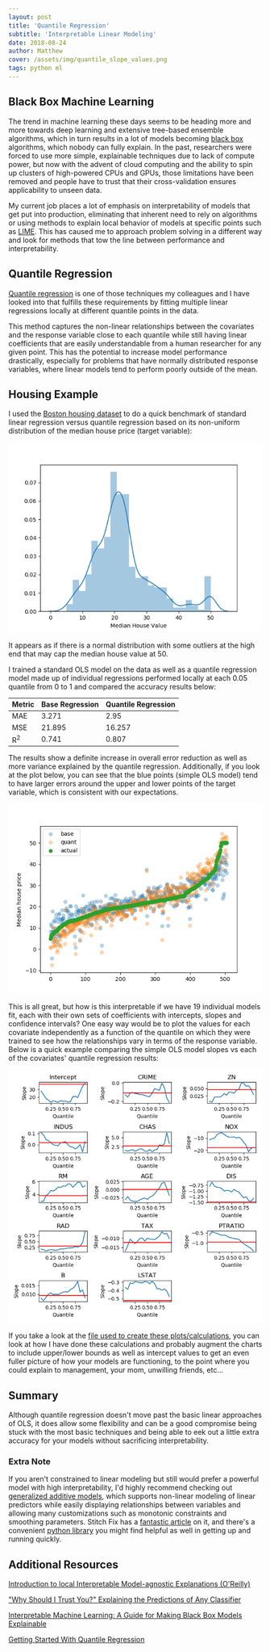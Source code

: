 ```yaml
---
layout: post
title: 'Quantile Regression'
subtitle: 'Interpretable Linear Modeling'
date: 2018-08-24
author: Matthew
cover: /assets/img/quantile_slope_values.png
tags: python ml
---
```


## Black Box Machine Learning

The trend in machine learning these days seems to be heading more and more towards deep learning and extensive tree-based ensemble algorithms, which in turn results in a lot of models becoming [black box](https://en.wikipedia.org/wiki/Black_box) algorithms, which nobody can fully explain. In the past, researchers were forced to use more simple, explainable techniques due to lack of compute power, but now with the advent of cloud computing and the ability to spin up clusters of high-powered CPUs and GPUs, those limitations have been removed and people have to trust that their cross-validation ensures applicability to unseen data.

My current job places a lot of emphasis on interpretability of models that get put into production, eliminating that inherent need to rely on algorithms or using methods to explain local behavior of models at specific points such as [LIME](https://arxiv.org/pdf/1602.04938.pdf). This has caused me to approach problem solving in a different way and look for methods that tow the line between performance and interpretability.

## Quantile Regression

[Quantile regression](https://en.wikipedia.org/wiki/Quantile_regression) is one of those techniques my colleagues and I have looked into that fulfills these requirements by fitting multiple linear regressions locally at different quantile points in the data.

This method captures the non-linear relationships between the covariates and the response variable close to each quantile while still having linear coefficients that are easily understandable from a human researcher for any given point. This has the potential to increase model performance drastically, especially for problems that have normally distributed response variables, where linear models tend to perform poorly outside of the mean.

## Housing Example

I used the [Boston housing dataset](https://www.kaggle.com/c/boston-housing) to do a quick benchmark of standard linear regression versus quantile regression based on its non-uniform distribution of the median house price (target variable):

![](/assets/img/quantile_target_distribution.png)

It appears as if there is a normal distribution with some outliers at the high end that may cap the median house value at 50.

I trained a standard OLS model on the data as well as a quantile regression model made up of individual regressions performed locally at each 0.05 quantile from 0 to 1 and compared the accuracy results below:

| Metric | Base Regression | Quantile Regression |
|--------|-----------------|---------------------|
| MAE    | 3.271           | 2.95                |
| MSE    | 21.895          | 16.257              |
| R<sup>2</sup>  | 0.741   | 0.807               |

The results show a definite increase in overall error reduction as well as more variance explained by the quantile regression. Additionally, if you look at the plot below, you can see that the blue points (simple OLS model) tend to have larger errors around the upper and lower points of the target variable, which is consistent with our expectations.

![](/assets/img/quantile_comparison.png)

This is all great, but how is this interpretable if we have 19 individual models fit, each with their own sets of coefficients with intercepts, slopes and confidence intervals? One easy way would be to plot the values for each covariate independently as a function of the quantile on which they were trained to see how the relationships vary in terms of the response variable. Below is a quick example comparing the simple OLS model slopes vs each of the covariates' quantile regression results:

![](/assets/img/quantile_slope_values.png)

If you take a look at the [file used to create these plots/calculations](https://github.com/mwburke/mwburke.github.io/tree/master/scripts/quantile_regression.py), you can look at how I have done these calculations and probably augment the charts to include upper/lower bounds as well as intercept values to get an even fuller picture of how your models are functioning, to the point where you could explain to management, your mom, unwilling friends, etc...

## Summary

Although quantile regression doesn't move past the basic linear approaches of OLS, it does allow some flexibility and can be a good compromise being stuck with the most basic techniques and being able to eek out a little extra accuracy for your models without sacrificing interpretability.

### Extra Note

If you aren't constrained to linear modeling but still would prefer a powerful model with high interpretability, I'd highly recommend checking out [generalized additive models](https://en.wikipedia.org/wiki/Generalized_additive_model), which supports non-linear modeling of linear predictors while easily displaying relationships between variables and allowing many customizations such as monotonic constraints and smoothing parameters. Stitch Fix has a [fantastic article](https://multithreaded.stitchfix.com/blog/2015/07/30/gam/) on it, and there's a convenient [python library](https://github.com/dswah/pyGAM) you might find helpful as well in getting up and running quickly.

## Additional Resources

[Introduction to local Interpretable Model-agnostic Explanations (O'Reilly)](https://www.oreilly.com/learning/introduction-to-local-interpretable-model-agnostic-explanations-lime)

 ["Why Should I Trust You?" Explaining the Predictions of Any Classifier](https://arxiv.org/pdf/1602.04938.pdf)

[Interpretable Machine Learning: A Guide for Making Black Box Models Explainable](https://christophm.github.io/interpretable-ml-book/)

[Getting Started With Quantile Regression](https://data.library.virginia.edu/getting-started-with-quantile-regression/)
